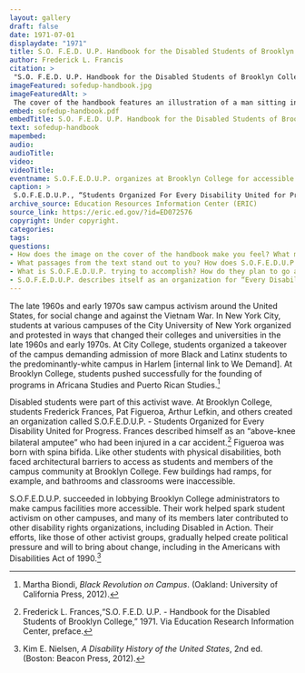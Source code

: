 ```yaml
--- 
layout: gallery
draft: false
date: 1971-07-01
displaydate: "1971"
title: S.O. F.E.D. U.P. Handbook for the Disabled Students of Brooklyn College, CUNY
author: Frederick L. Francis
citation: >
 "S.O. F.E.D. U.P. Handbook for the Disabled Students of Brooklyn College, CUNY" in New York City Civil Rights History Project, Accessed: [Month Day, Year], https://nyccivilrightshistory.org/gallery/sofedup-handbook."
imageFeatured: sofedup-handbook.jpg
imageFeaturedAlt: >
 The cover of the handbook features an illustration of a man sitting in a wheelchair facing forward with arms outstretched to the side. His hands push apart the words, “handi” and “capped.”
embed: sofedup-handbook.pdf
embedTitle: S.O. F.E.D. U.P. Handbook for the Disabled Students of Brooklyn College, CUNY
text: sofedup-handbook
mapembed: 
audio: 
audioTitle: 
video: 
videoTitle: 
eventname: S.O.F.E.D.U.P. organizes at Brooklyn College for accessible education for disabled students.
caption: >
 S.O.F.E.D.U.P., “Students Organized For Every Disability United for Progress,” was founded at Brooklyn College to promote activism by and for disabled students to eliminate architectural and bureaucratic barriers and increase educational access.. Their handbook described their goals and vision.
archive_source: Education Resources Information Center (ERIC)
source_link: https://eric.ed.gov/?id=ED072576
copyright: Under copyright.
categories: 
tags: 
questions: 
- How does the image on the cover of the handbook make you feel? What message do you think the authors want to send with this image? What do they think of the term “handicapped”? 
- What passages from the text stand out to you? How does S.O.F.E.D.U.P. use the language of civil rights movements and ideas to make their case? 
- What is S.O.F.E.D.U.P. trying to accomplish? How do they plan to go about it through their organizing? 
- S.O.F.E.D.U.P. describes itself as an organization for “Every Disability United for Progress.” In what ways are students of “every disability” included, or not included, in Frances’s statement?
--- 
```


The late 1960s and early 1970s saw campus activism around the United States, for social change and against the Vietnam War. In New York City, students at various campuses of the City University of New York organized and protested in ways that changed their colleges and universities in the late 1960s and early 1970s. At City College, students organized a takeover of the campus demanding admission of more Black and Latinx students to the predominantly-white campus in Harlem [internal link to We Demand]. At Brooklyn College, students pushed successfully for the founding of programs in Africana Studies and Puerto Rican Studies.[^1]

Disabled students were part of this activist wave. At Brooklyn College, students Frederick Frances, Pat Figueroa, Arthur Lefkin, and others created an organization called S.O.F.E.D.U.P. - Students Organized for Every Disability United for Progress. Frances described himself as an “above-knee bilateral amputee” who had been injured in a car accident.[^2] Figueroa was born with spina bifida. Like other students with physical disabilities, both faced architectural barriers to access as students and members of the campus community at Brooklyn College. Few buildings had ramps, for example, and bathrooms and classrooms were inaccessible.

S.O.F.E.D.U.P. succeeded in lobbying Brooklyn College administrators to make campus facilities more accessible. Their work helped spark student activism on other campuses, and many of its members later contributed to other disability rights organizations, including Disabled in Action. Their efforts, like those of other activist groups, gradually helped create political pressure and will to bring about change, including in the Americans with Disabilities Act of 1990.[^3]

[^1]: Martha Biondi, *Black Revolution on Campus*. (Oakland: University of California Press, 2012).

[^2]: Frederick L. Frances,“S.O. F.E.D. U.P. - Handbook for the Disabled Students of Brooklyn College,” 1971. Via Education Research Information Center, preface.

[^3]: Kim E. Nielsen, *A Disability History of the United States*, 2nd ed. (Boston: Beacon Press, 2012).

